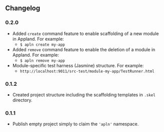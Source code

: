 ## Changelog ##

### 0.2.0 ###
* Added `create` command feature to enable scaffolding of a new module in Appland. For example:
	* `$ apln create my-app`
* Added `remove` command feature to enable the deletion of a module in Appland. For example:
	* `$ apln remove my-app`
* Module-specific test harness (Jasmine) structure. For example:
	* `http://localhost:9011/src-test/module-my-app/TestRunner.html`

### 0.1.2 ###
* Created project structure including the scaffolding templates in `.skel` directory.

### 0.1.1 ###
* Publish empty project simply to claim the `'apln'` namespace.